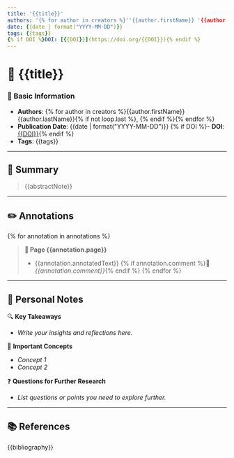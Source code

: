 ```yaml
---
title: '{{title}}'
authors: '{% for author in creators %}''{{author.firstName}} '{{author.lastName}}{% if not loop.last %}, {% endif %}{% endfor %}
date: {{date | format("YYYY-MM-DD")}}
tags: {{tags}}
{% if DOI %}DOI: [{{DOI}}](https://doi.org/{{DOI}}){% endif %}
---
```


# 📖 {{title}}

### 📌 Basic Information
- **Authors**: {% for author in creators %}{{author.firstName}} {{author.lastName}}{% if not loop.last %}, {% endif %}{% endfor %}
- **Publication Date**: {{date | format("YYYY-MM-DD")}}
{% if DOI %}- **DOI**: [{{DOI}}](https://doi.org/{{DOI}}){% endif %}
- **Tags**: {{tags}}

---

## 📝 Summary
> {{abstractNote}}

---

## ✏️ Annotations
{% for annotation in annotations %}
> **📄 Page {{annotation.page}}**
> - {{annotation.annotatedText}}
> {% if annotation.comment %}💬 _{{annotation.comment}}_{% endif %}
{% endfor %}

---

## 🧐 Personal Notes
🔍 **Key Takeaways**  
- _Write your insights and reflections here._

📌 **Important Concepts**  
- _Concept 1_  
- _Concept 2_

❓ **Questions for Further Research**  
- _List questions or points you need to explore further._

---

## 📚 References
{{bibliography}}